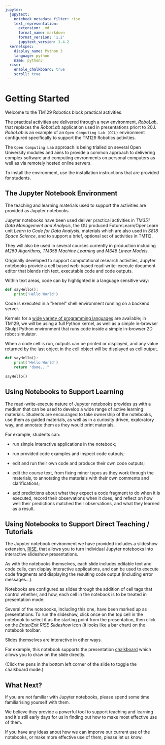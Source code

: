 ```yaml
---
jupyter:
  jupytext:
    notebook_metadata_filter: rise
    text_representation:
      extension: .md
      format_name: markdown
      format_version: '1.2'
      jupytext_version: 1.4.2
  kernelspec:
    display_name: Python 3
    language: python
    name: python3
  rise:
    enable_chalkboard: true
    scroll: true
---
```


<!-- #region slideshow={"slide_type": "slide"} -->
# Getting Started

Welcome to the TM129 Robotics block practical activities.
<!-- #endregion -->

<!-- #region slideshow={"slide_type": "slide"} -->
The practical activities are delivered through a new environment, *RoboLab*, that replaces the *RobotLab* application used in presentations priort to 20J. *RoboLab* is an example of an `Open Computing Lab (OCL)` environment configured specifically to support the TM129 Robotics activities.
<!-- #endregion -->

<!-- #region slideshow={"slide_type": "slide"} -->
The `Open Computing Lab` approach is being trialled on several Open University modules and aims to provide a common approach to delivering complex software and computing envronments on personal computers as well as via remotely hosted online servers.
<!-- #endregion -->

<!-- #region slideshow={"slide_type": "skip"} -->
To install the environment, use the installation instructions that are provided for students.
<!-- #endregion -->

<!-- #region slideshow={"slide_type": "slide"} -->
## The Jupyter Notebook Environment

The teaching and learning materials used to support the activities are provided as Jupyter notebooks. 
<!-- #endregion -->

<!-- #region slideshow={"slide_type": "skip"} -->
Jupyter notebooks have been used deliver practical activities in *TM351 Data Management and Analysis*, the OU produced FutureLearn/OpenLearn unit *Learn to Code for Data Analysis*, materials which are also used in *S818 Space Science*, and to support a brief, optional set of activities in TM112.

They will also be used in several courses currently in production including *M269 Algorithms*, *TM358 Machine Learning* and *M348 Linear Models*.
<!-- #endregion -->

<!-- #region slideshow={"slide_type": "slide"} -->
Originally developed to support computational research activities, Jupyter notebooks provide a cell based web-based read-write-execute document editor that blends rich text, executable code and code outputs.
<!-- #endregion -->

<!-- #region slideshow={"slide_type": "fragment"} -->
Within text areas, code can by highlighted in a language sensitive way:
<!-- #endregion -->

<!-- #region -->
```python
def sayHello():
    print('Hello World')
```
<!-- #endregion -->

<!-- #region slideshow={"slide_type": "slide"} -->
Code is executed in a "kernel" shell environment running on a backend server.
<!-- #endregion -->

<!-- #region slideshow={"slide_type": "skip"} -->
Kernels for a [wide variety of programming languages](https://github.com/jupyter/jupyter/wiki/Jupyter-kernels) are available; in TM129, we will be using a full Python kernel, as well as a simple in-browser Skulpt Python environment that runs code inside a simple in-browser 2D robot simulator.
<!-- #endregion -->

<!-- #region slideshow={"slide_type": "slide"} -->
When a code cell is run, outputs can be printed or displayed, and any value returned by the last object in the cell object will be displayed as cell output.
<!-- #endregion -->

```python slideshow={"slide_type": "fragment"}
def sayHello():
    print('Hello World')
    return "done..."
    
sayHello()
```

<!-- #region slideshow={"slide_type": "slide"} -->
## Using Notebooks to Support Learning

The read-write-execute nature of Jupyter notebooks provides us with a medium that can be used to develop a wide range of active learning materials. Students are encouraged to take ownership of the notebooks, use them as guided materials, as well as in a curiosity driven, exploratory way, and annotate them as they would print materials.
<!-- #endregion -->

<!-- #region slideshow={"slide_type": "slide"} -->
For example, students can:
<!-- #endregion -->

<!-- #region slideshow={"slide_type": "fragment"} -->
- run simple interactive applications in the notebook;
<!-- #endregion -->

<!-- #region slideshow={"slide_type": "fragment"} -->
- run provided code examples and inspect code outputs;
<!-- #endregion -->

<!-- #region slideshow={"slide_type": "fragment"} -->
- edit and run their own code and produce their own code outputs;
<!-- #endregion -->

<!-- #region slideshow={"slide_type": "skip"} -->
- edit the course text, from fixing minor typos as they work through the materials, to annotating the materials with their own comments and clarifications;
<!-- #endregion -->

<!-- #region slideshow={"slide_type": "skip"} -->
- add predictions about what they expect a code fragment to do when it is executed, record their observations when it does, and reflect on how well their predictions matched their observations, and what they learned as a result. 
<!-- #endregion -->

<!-- #region slideshow={"slide_type": "slide"} -->
## Using Notebooks to Support Direct Teaching / Tutorials

The Jupyter notebook environment we have provided includes a slideshow extension, [RISE](https://rise.readthedocs.io/en/stable/), that allows you to turn individual Jupyter notebooks into interactive slideshow presentations.
<!-- #endregion -->

<!-- #region slideshow={"slide_type": "skip"} -->
As with the notebooks themselves, each slide includes editable text and code cells, can display interactive applications, and can be used to execute code fragments and displaying the resulting code output (including error messages...).

Notebooks are configured as slides through the addition of cell tags that control whether, and how, each cell in the notebook is to be treated in presentation mode.

Several of the notebooks, including this one, have been marked up as presentations. To run the slideshow, click once on the top cell in the notebook to select it as the starting point from the presentation, then click on the *Enter/Exit RISE Slideshow* icon (it looks like a bar chart) on the notebook toolbar. 
<!-- #endregion -->

<!-- #region slideshow={"slide_type": "slide"} -->
Slides themselves are interactive in other ways.

For example, this notebook supports the presentation [chalkboard](https://rise.readthedocs.io/en/stable/customize.html#enable-chalkboard-capabilities) which allows you to draw on the slide directly.

(Click the pens in the bottom left corner of the slide to toggle the chalkboard mode.)
<!-- #endregion -->

<!-- #region slideshow={"slide_type": "skip"} -->
## What Next?

If you are not familiar with Jupyter notebooks, please spend some time familiarising yourself with them.

We believe they provide a powerful tool to support teaching and learning and it's still early days for us in finding out how to make most effective use of them.

If you have any ideas anout how we can imporve our current use of the notebooks, or make more effective use of them, please let us know.
<!-- #endregion -->
